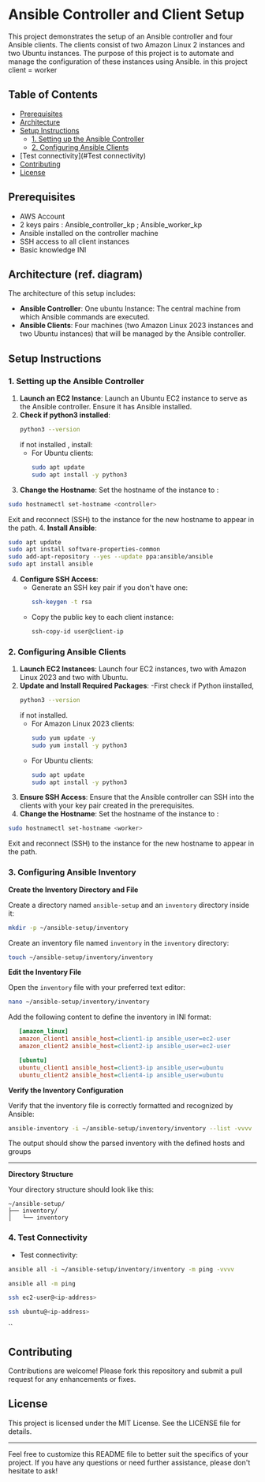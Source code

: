 # Ansible Controller and Client Setup

This project demonstrates the setup of an Ansible controller and four Ansible clients. The clients consist of two Amazon Linux 2 instances and two Ubuntu instances. The purpose of this project is to automate and manage the configuration of these instances using Ansible.
in this project client = worker
## Table of Contents
- [Prerequisites](#prerequisites)
- [Architecture](#architecture)
- [Setup Instructions](#setup-instructions)
  - [1. Setting up the Ansible Controller](#1-setting-up-the-ansible-controller)
  - [2. Configuring Ansible Clients](#2-configuring-ansible-clients)
- [Test connectivity](#Test connectivity)
- [Contributing](#contributing)
- [License](#license)

## Prerequisites
- AWS Account
- 2 keys pairs : Ansible_controller_kp ; Ansible_worker_kp
- Ansible installed on the controller machine
- SSH access to all client instances
- Basic knowledge INI

## Architecture (ref. diagram)
The architecture of this setup includes:
- **Ansible Controller**: One ubuntu Instance: The central machine from which Ansible commands are executed.
- **Ansible Clients**: Four machines (two Amazon Linux 2023 instances and two Ubuntu instances) that will be managed by the Ansible controller.

## Setup Instructions

### 1. Setting up the Ansible Controller
1. **Launch an EC2 Instance**: Launch an Ubuntu EC2 instance to serve as the Ansible controller. Ensure it has Ansible installed.
2. **Check if python3 installed**:
     ```sh
     python3 --version
      ```
     if not installed , install:
   - For Ubuntu clients:
     ```sh
     sudo apt update
     sudo apt install -y python3
     ```
4. **Change the Hostname**:
Set the hostname of the instance to <controller>:
```sh
sudo hostnamectl set-hostname <controller>
 ```
Exit and reconnect (SSH) to the instance for the new hostname to appear in the path.
4. **Install Ansible**:
   ```sh
   sudo apt update
   sudo apt install software-properties-common
   sudo add-apt-repository --yes --update ppa:ansible/ansible
   sudo apt install ansible
   ```
4. **Configure SSH Access**:
   - Generate an SSH key pair if you don't have one:
     ```sh
     ssh-keygen -t rsa
     ```
   - Copy the public key to each client instance:
     ```sh
     ssh-copy-id user@client-ip
     ```

### 2. Configuring Ansible Clients
1. **Launch EC2 Instances**: Launch four EC2 instances, two with Amazon Linux 2023 and two with Ubuntu.
2. **Update and Install Required Packages**:
   -First check if Python iinstalled,
     ```sh
     python3 --version
      ```
     if not installed.
   - For Amazon Linux 2023 clients:
     ```sh
     sudo yum update -y
     sudo yum install -y python3
     ```
   - For Ubuntu clients:
     ```sh
     sudo apt update
     sudo apt install -y python3
     ```
4. **Ensure SSH Access**: Ensure that the Ansible controller can SSH into the clients with your key pair created in the prerequisites.
5. **Change the Hostname**:
Set the hostname of the instance to <worker>:
```sh
sudo hostnamectl set-hostname <worker>
 ```
Exit and reconnect (SSH) to the instance for the new hostname to appear in the path.

### 3. Configuring Ansible Inventory

 **Create the Inventory Directory and File**

Create a directory named `ansible-setup` and an `inventory` directory inside it:

```bash
mkdir -p ~/ansible-setup/inventory
```

Create an inventory file named `inventory` in the `inventory` directory:

```bash
touch ~/ansible-setup/inventory/inventory
```

**Edit the Inventory File**

Open the `inventory` file with your preferred text editor:

```bash
nano ~/ansible-setup/inventory/inventory
```

Add the following content to define the inventory in INI format:

```ini
   [amazon_linux]
   amazon_client1 ansible_host=client1-ip ansible_user=ec2-user
   amazon_client2 ansible_host=client2-ip ansible_user=ec2-user

   [ubuntu]
   ubuntu_client1 ansible_host=client3-ip ansible_user=ubuntu
   ubuntu_client2 ansible_host=client4-ip ansible_user=ubuntu
   ```

**Verify the Inventory Configuration**

Verify that the inventory file is correctly formatted and recognized by Ansible:

```bash
ansible-inventory -i ~/ansible-setup/inventory/inventory --list -vvvv
```

The output should show the parsed inventory with the defined hosts and groups

---

  **Directory Structure**

Your directory structure should look like this:

```
~/ansible-setup/
├── inventory/
│   └── inventory
```


 ### 4. Test Connectivity
- Test connectivity:
```bash
ansible all -i ~/ansible-setup/inventory/inventory -m ping -vvvv
```
  ```sh
  ansible all -m ping
  ```
  ```sh
  ssh ec2-user@<ip-address>
  ```
  ```sh
  ssh ubuntu@<ip-address>
  ```

``

## Contributing
Contributions are welcome! Please fork this repository and submit a pull request for any enhancements or fixes.

## License
This project is licensed under the MIT License. See the LICENSE file for details.

---

Feel free to customize this README file to better suit the specifics of your project. If you have any questions or need further assistance, please don't hesitate to ask!
